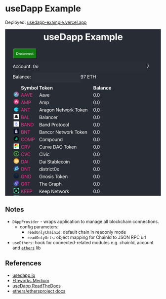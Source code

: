 # useDapp Example

Deployed: [usedapp-example.vercel.app](https://usedapp-example.vercel.app/)

![Screenshot](./usedapp-example.png)

## Notes

* `DAppProvider` - wraps application to manage all blockchain connections.
    * config parameters:
        * `readOnlyChainId`: default chain in readonly mode
        * `readOnlyUrls`: object mapping for ChainId to JSON RPC url
* `useEthers`: hook for connected-related modules e.g. chainId, account and [`ethers`](ethers.io) lib

## References

* [usedapp.io](https://usedapp.io/)
* [Ethworks Medium](https://medium.com/ethworks/introducing-usedapp-framework-for-rapid-dapp-development-4959361f242a)
* [useDapp ReadTheDocs](https://usedapp.readthedocs.io/)
* [ethers/ethersproject docs](https://docs.ethers.io/)
